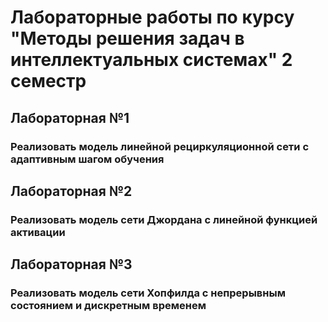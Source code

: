 # Лабораторные работы по курсу "Методы решения задач в интеллектуальных системах" 2 семестр

## Лабораторная №1
### Реализовать модель линейной рециркуляционной сети с адаптивным шагом обучения

## Лабораторная №2
### Реализовать модель сети Джордана с линейной функцией активации

## Лабораторная №3
### Реализовать модель сети Хопфилда с непрерывным состоянием и дискретным временем
